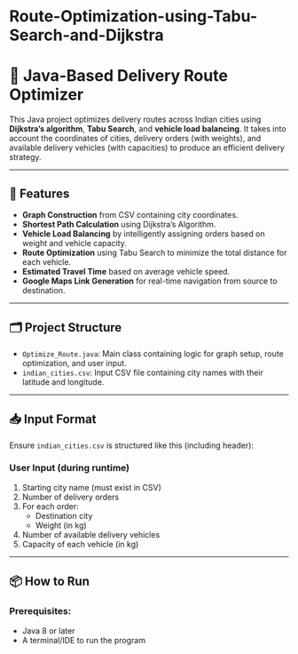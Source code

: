 # Route-Optimization-using-Tabu-Search-and-Dijkstra

# 🚚 Java-Based Delivery Route Optimizer

This Java project optimizes delivery routes across Indian cities using **Dijkstra’s algorithm**, **Tabu Search**, and **vehicle load balancing**. It takes into account the coordinates of cities, delivery orders (with weights), and available delivery vehicles (with capacities) to produce an efficient delivery strategy.

---

## 🧠 Features

- **Graph Construction** from CSV containing city coordinates.
- **Shortest Path Calculation** using Dijkstra’s Algorithm.
- **Vehicle Load Balancing** by intelligently assigning orders based on weight and vehicle capacity.
- **Route Optimization** using Tabu Search to minimize the total distance for each vehicle.
- **Estimated Travel Time** based on average vehicle speed.
- **Google Maps Link Generation** for real-time navigation from source to destination.

---

## 🗂️ Project Structure

- `Optimize_Route.java`: Main class containing logic for graph setup, route optimization, and user input.
- `indian_cities.csv`: Input CSV file containing city names with their latitude and longitude.

---

## 📥 Input Format

Ensure `indian_cities.csv` is structured like this (including header):


### User Input (during runtime)

1. Starting city name (must exist in CSV)
2. Number of delivery orders
3. For each order:
    - Destination city
    - Weight (in kg)
4. Number of available delivery vehicles
5. Capacity of each vehicle (in kg)

---

## 📦 How to Run

### Prerequisites:
- Java 8 or later
- A terminal/IDE to run the program

 

